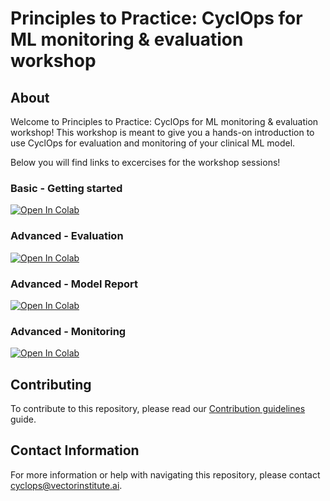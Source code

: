 # Principles to Practice: CyclOps for ML monitoring & evaluation workshop

## About

Welcome to Principles to Practice: CyclOps for ML monitoring & evaluation workshop! This workshop is meant to give you a hands-on introduction to use CyclOps for evaluation and monitoring of your clinical ML model.

Below you will find links to excercises for the workshop sessions!

### Basic - Getting started

[![Open In Colab](https://colab.research.google.com/assets/colab-badge.svg)](https://colab.research.google.com/github/VectorInstitute/p2p-cyclops-workshop/blob/main/reference_implementations/basic/getting_started.ipynb)

### Advanced - Evaluation

[![Open In Colab](https://colab.research.google.com/assets/colab-badge.svg)](https://colab.research.google.com/github/VectorInstitute/p2p-cyclops-workshop/blob/main/reference_implementations/advanced/evaluation.ipynb)

### Advanced - Model Report

[![Open In Colab](https://colab.research.google.com/assets/colab-badge.svg)](https://colab.research.google.com/github/VectorInstitute/p2p-cyclops-workshop/blob/main/reference_implementations/advanced/model_report.ipynb)

### Advanced - Monitoring

[![Open In Colab](https://colab.research.google.com/assets/colab-badge.svg)](https://colab.research.google.com/github/VectorInstitute/p2p-cyclops-workshop/blob/main/reference_implementations/advanced/monitoring.ipynb)

## Contributing
To contribute to this repository, please read our [Contribution guidelines](CONTRIBUTING.md) guide.

## Contact Information

For more information or help with navigating this repository, please contact [cyclops@vectorinstitute.ai](cyclops@vectorinstitute.ai).
